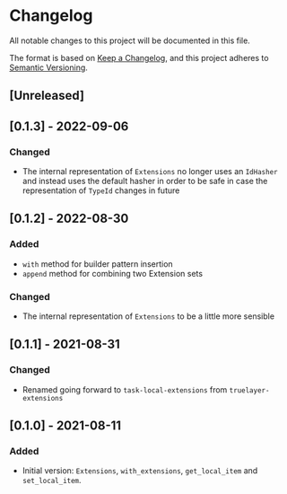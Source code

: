 # Changelog
All notable changes to this project will be documented in this file.

The format is based on [Keep a Changelog](https://keepachangelog.com/en/1.0.0/),
and this project adheres to [Semantic Versioning](https://semver.org/spec/v2.0.0.html).

## [Unreleased]

## [0.1.3] - 2022-09-06
### Changed
- The internal representation of `Extensions` no longer uses an `IdHasher` and instead uses the default hasher in order to be safe in case the representation of `TypeId` changes in future

## [0.1.2] - 2022-08-30
### Added
- `with` method for builder pattern insertion
- `append` method for combining two Extension sets

### Changed
- The internal representation of `Extensions` to be a little more sensible

## [0.1.1] - 2021-08-31
### Changed
- Renamed going forward to `task-local-extensions` from `truelayer-extensions`

## [0.1.0] - 2021-08-11
### Added
- Initial version: `Extensions`, `with_extensions`, `get_local_item` and `set_local_item`.
